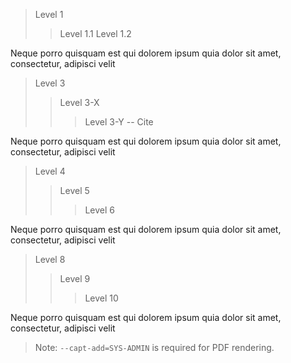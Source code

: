 > Level 1
>> Level 1.1
>> Level 1.2

Neque porro quisquam est qui dolorem ipsum quia dolor sit amet, consectetur, adipisci velit

> Level 3
>> Level 3-X
>>> Level 3-Y -- Cite

Neque porro quisquam est qui dolorem ipsum quia dolor sit amet, consectetur, adipisci velit

> Level 4
>> Level 5
>>> Level 6

Neque porro quisquam est qui dolorem ipsum quia dolor sit amet, consectetur, adipisci velit

> Level 8
>> Level 9
>>> Level 10

Neque porro quisquam est qui dolorem ipsum quia dolor sit amet, consectetur, adipisci velit

> Note: `--capt-add=SYS-ADMIN` is required for PDF rendering.
